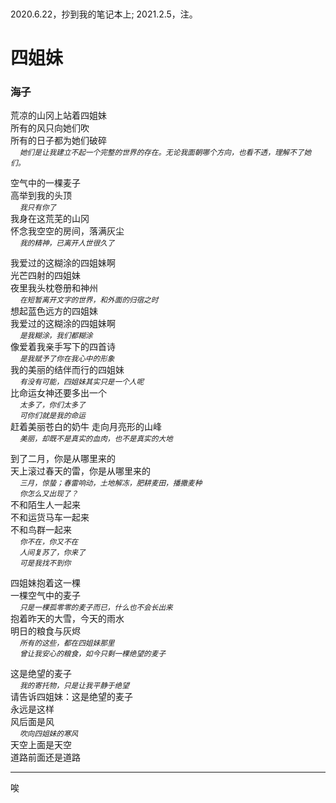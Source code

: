 <h1 style='visibility:hidden'> 四姐妹 </h1>
2020.6.22，抄到我的笔记本上; 2021.2.5，注。

# 四姐妹
### 海子
荒凉的山冈上站着四姐妹    
所有的风只向她们吹  
所有的日子都为她们破碎  
<small>&emsp; *她们是让我建立不起一个完整的世界的存在。无论我面朝哪个方向，也看不透，理解不了她们。*</small>

空气中的一棵麦子    
高举到我的头顶    
<small> &emsp; *我只有你了*</small>  
我身在这荒芜的山冈    
怀念我空空的房间，落满灰尘  
<small> &emsp; *我的精神，已离开人世很久了*</small>

我爱过的这糊涂的四姐妹啊    
光芒四射的四姐妹    
夜里我头枕卷册和神州  
<small>&emsp; *在短暂离开文字的世界，和外面的归宿之时*</small>  
想起蓝色远方的四姐妹    
我爱过的这糊涂的四姐妹啊  
<small>&emsp; *是我糊涂，我们都糊涂*</small>    
像爱着我亲手写下的四首诗  
<small>&emsp; *是我赋予了你在我心中的形象*</small>  
我的美丽的结伴而行的四姐妹  
<small>&emsp; *有没有可能，四姐妹其实只是一个人呢*</small>    
比命运女神还要多出一个  
<small>&emsp; *太多了，你们太多了*  
&emsp; *可你们就是我的命运*</small>  
赶着美丽苍白的奶牛 走向月亮形的山峰  
<small>&emsp; *美丽，却既不是真实的血肉，也不是真实的大地*</small>

到了二月，你是从哪里来的  
天上滚过春天的雷，你是从哪里来的  
<small>&emsp; *三月，惊蛰；春雷响动，土地解冻，肥耕麦田，播撒麦种    
&emsp; 你怎么又出现了？*</small>  
不和陌生人一起来   
不和运货马车一起来    
不和鸟群一起来  
<small> &emsp; *你不在，你又不在  
&emsp; 人间复苏了，你来了   
&emsp; 可是我找不到你*</small>

四姐妹抱着这一棵  
一棵空气中的麦子  
<small>&emsp; *只是一棵孤零零的麦子而已，什么也不会长出来*</small>  
抱着昨天的大雪，今天的雨水  
明日的粮食与灰烬  
<small>&emsp; *所有的这些，都在四姐妹那里  
&emsp; 曾让我安心的粮食，如今只剩一棵绝望的麦子*</small>

这是绝望的麦子  
<small>&emsp; *我的寄托物，只是让我平静于绝望*</small>  
请告诉四姐妹：这是绝望的麦子  
永远是这样  
风后面是风  
<small>&emsp; *吹向四姐妹的寒风*</small>  
天空上面是天空  
道路前面还是道路  

---

唉